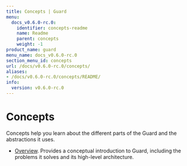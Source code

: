 ```yaml
---
title: Concepts | Guard
menu:
  docs_v0.6.0-rc.0:
    identifier: concepts-readme
    name: Readme
    parent: concepts
    weight: -1
product_name: guard
menu_name: docs_v0.6.0-rc.0
section_menu_id: concepts
url: /docs/v0.6.0-rc.0/concepts/
aliases:
- /docs/v0.6.0-rc.0/concepts/README/
info:
  version: v0.6.0-rc.0
---
```


# Concepts

Concepts help you learn about the different parts of the Guard and the abstractions it uses.

- [Overview](/docs/v0.6.0-rc.0/concepts/overview). Provides a conceptual introduction to Guard, including the problems it solves and its high-level architecture.
